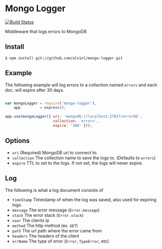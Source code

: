 Mongo Logger
============
[![Build Status](https://travis-ci.org/alvinl/mongo-logger.svg?branch=master)](https://travis-ci.org/alvinl/mongo-logger)

Middleware that logs errors to MongoDB

## Install
```
$ npm install git://github.com/alvinl/mongo-logger.git
```

## Example

The following example will log errors to a collection named `errors` and each doc. will expire after 30 days.
``` js

var mongoLogger = require('mongo-logger'),
    app         = express();

app.use(mongoLogger({ uri: 'mongodb://localhost:27017/errorDb',
                      collection: 'errors',
                      expire: '30d' }));
```

## Options
- `uri` (Required) MongoDB uri to connect to.
- `collection` The collection name to save the logs to. (Defaults to `errors`)
- `expire` TTL to set to the logs. If not set, the logs will never expire.

## Log
The following is what a log document consists of
- `timeStamp` Timestamp of when the log was saved, also used for expiring logs.
- `message` The error message (`Error.message`)
- `stack` The error stack (`Error.stack`)
- `user` The clients ip
- `method` The http method (ex. `GET`)
- `path` The url path where the error came from
- `headers` The headers of the client
- `errName` The type of error (`Error`, `TypeError`, etc)

